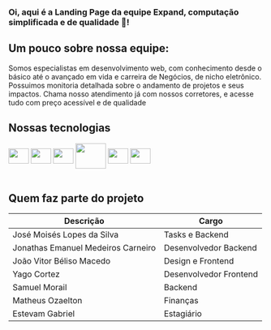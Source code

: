 ### Oi, aqui é a Landing Page da equipe Expand, computação simplificada e de qualidade :scroll:! 

## Um pouco sobre nossa equipe:
<div>
  <p>
    Somos especialistas em desenvolvimento web, com conhecimento desde o básico até o avançado em vida e carreira 
    de Negócios, de nicho eletrônico. Possuimos monitoria detalhada sobre o andamento de projetos e seus impactos. 
    Chama nosso atendimento já com nossos corretores, e acesse tudo com preço acessível e de qualidade
  </p>
</div>

## Nossas tecnologias  
  
<div style="display: inline_block"> 
  
  <img align="center" height="30" width="40" src="https://cdn.jsdelivr.net/gh/devicons/devicon/icons/mysql/mysql-original.svg" />
          
  <img align="center" height="30" width="40" src="https://cdn.jsdelivr.net/gh/devicons/devicon/icons/python/python-original-wordmark.svg" />
  <img align="center" height="30" width="40" src="https://cdn.jsdelivr.net/gh/devicons/devicon/icons/django/django-plain.svg" />
  <img align="center" height="50" width="60" src="https://cdn.jsdelivr.net/gh/devicons/devicon/icons/react/react-original.svg" />
       
  
  <img align="center" height="30" width="40" src="https://cdn.jsdelivr.net/gh/devicons/devicon/icons/html5/html5-original.svg" />
  
  <img align="center" height="30" width="40" src="https://cdn.jsdelivr.net/gh/devicons/devicon/icons/css3/css3-original.svg" />
          
          
          
 
</div><br>

## Quem faz parte do projeto

Descrição   | Cargo   |
--------- | --------- | 
 José Moisés Lopes da Silva | Tasks e Backend
 Jonathas Emanuel Medeiros Carneiro| Desenvolvedor Backend
 João Vitor Béliso Macedo | Design e Frontend
 Yago Cortez| Desenvolvedor Frontend
 Samuel Morail | Backend 
 Matheus Ozaelton | Finanças 
 Estevam Gabriel | Estagiário 



